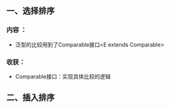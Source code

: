 ## 一、选择排序

### 内容 ：
- 泛型的比较用到了Comparable接口<E extends Comparable<E>>

### 收获：
- Comparable接口：实现具体比较的逻辑

## 二、插入排序


